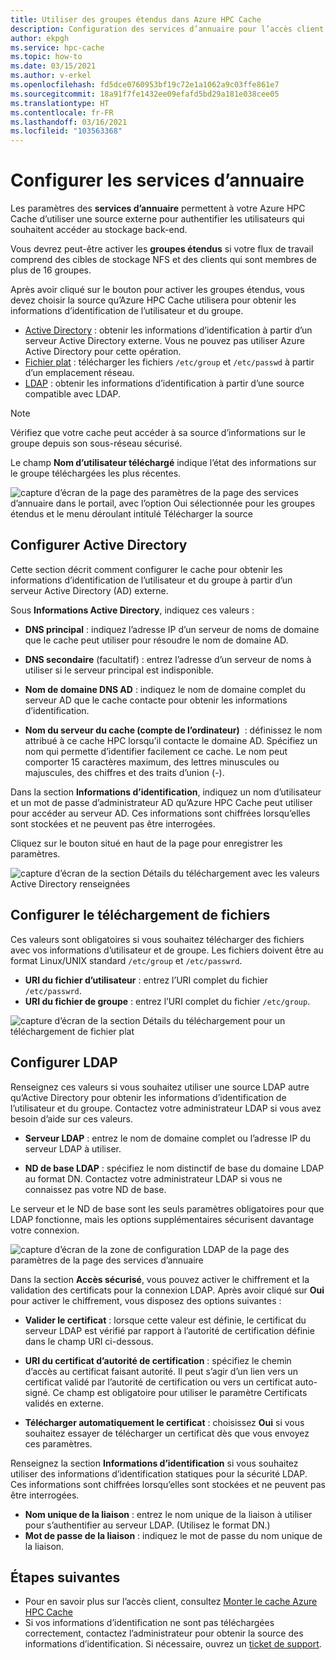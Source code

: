 ```yaml
---
title: Utiliser des groupes étendus dans Azure HPC Cache
description: Configuration des services d’annuaire pour l’accès client aux cibles de stockage dans Azure HPC Cache
author: ekpgh
ms.service: hpc-cache
ms.topic: how-to
ms.date: 03/15/2021
ms.author: v-erkel
ms.openlocfilehash: fd5dce0760953bf19c72e1a1062a9c03ffe861e7
ms.sourcegitcommit: 18a91f7fe1432ee09efafd5bd29a181e038cee05
ms.translationtype: HT
ms.contentlocale: fr-FR
ms.lasthandoff: 03/16/2021
ms.locfileid: "103563368"
---
```

# <a name="configure-directory-services"></a>Configurer les services d’annuaire

Les paramètres des **services d’annuaire** permettent à votre Azure HPC Cache d’utiliser une source externe pour authentifier les utilisateurs qui souhaitent accéder au stockage back-end.

Vous devrez peut-être activer les **groupes étendus** si votre flux de travail comprend des cibles de stockage NFS et des clients qui sont membres de plus de 16 groupes.

Après avoir cliqué sur le bouton pour activer les groupes étendus, vous devez choisir la source qu’Azure HPC Cache utilisera pour obtenir les informations d’identification de l’utilisateur et du groupe.

* [Active Directory](#configure-active-directory) : obtenir les informations d’identification à partir d’un serveur Active Directory externe. Vous ne pouvez pas utiliser Azure Active Directory pour cette opération.
* [Fichier plat](#configure-file-download) : télécharger les fichiers `/etc/group` et `/etc/passwd` à partir d’un emplacement réseau.
* [LDAP](#configure-ldap) : obtenir les informations d’identification à partir d’une source compatible avec LDAP.

> [!NOTE]
> Vérifiez que votre cache peut accéder à sa source d’informations sur le groupe depuis son sous-réseau sécurisé.<!-- + details/examples -->

Le champ **Nom d’utilisateur téléchargé** indique l’état des informations sur le groupe téléchargées les plus récentes.

![capture d’écran de la page des paramètres de la page des services d’annuaire dans le portail, avec l’option Oui sélectionnée pour les groupes étendus et le menu déroulant intitulé Télécharger la source](media/directory-services-select-group-source.png)

## <a name="configure-active-directory"></a>Configurer Active Directory

Cette section décrit comment configurer le cache pour obtenir les informations d’identification de l’utilisateur et du groupe à partir d’un serveur Active Directory (AD) externe.

Sous **Informations Active Directory**, indiquez ces valeurs :

* **DNS principal** : indiquez l’adresse IP d’un serveur de noms de domaine que le cache peut utiliser pour résoudre le nom de domaine AD.

* **DNS secondaire** (facultatif) : entrez l’adresse d’un serveur de noms à utiliser si le serveur principal est indisponible.

* **Nom de domaine DNS AD** : indiquez le nom de domaine complet du serveur AD que le cache contacte pour obtenir les informations d’identification.

* **Nom du serveur du cache (compte de l’ordinateur)**  : définissez le nom attribué à ce cache HPC lorsqu’il contacte le domaine AD. Spécifiez un nom qui permette d’identifier facilement ce cache. Le nom peut comporter 15 caractères maximum, des lettres minuscules ou majuscules, des chiffres et des traits d’union (-).

Dans la section **Informations d’identification**, indiquez un nom d’utilisateur et un mot de passe d’administrateur AD qu’Azure HPC Cache peut utiliser pour accéder au serveur AD. Ces informations sont chiffrées lorsqu’elles sont stockées et ne peuvent pas être interrogées.

Cliquez sur le bouton situé en haut de la page pour enregistrer les paramètres.

![capture d’écran de la section Détails du téléchargement avec les valeurs Active Directory renseignées](media/group-download-details-ad.png)

## <a name="configure-file-download"></a>Configurer le téléchargement de fichiers

Ces valeurs sont obligatoires si vous souhaitez télécharger des fichiers avec vos informations d’utilisateur et de groupe. Les fichiers doivent être au format Linux/UNIX standard `/etc/group` et `/etc/passwrd`.

* **URI du fichier d’utilisateur** : entrez l’URI complet du fichier `/etc/passwrd`.
* **URI du fichier de groupe** : entrez l’URI complet du fichier `/etc/group`.

![capture d’écran de la section Détails du téléchargement pour un téléchargement de fichier plat](media/group-download-details-file.png)

## <a name="configure-ldap"></a>Configurer LDAP

Renseignez ces valeurs si vous souhaitez utiliser une source LDAP autre qu’Active Directory pour obtenir les informations d’identification de l’utilisateur et du groupe. Contactez votre administrateur LDAP si vous avez besoin d’aide sur ces valeurs.

* **Serveur LDAP** : entrez le nom de domaine complet ou l’adresse IP du serveur LDAP à utiliser. <!-- only one, not up to 3 -->

* **ND de base LDAP** : spécifiez le nom distinctif de base du domaine LDAP au format DN. Contactez votre administrateur LDAP si vous ne connaissez pas votre ND de base.

Le serveur et le ND de base sont les seuls paramètres obligatoires pour que LDAP fonctionne, mais les options supplémentaires sécurisent davantage votre connexion.

![capture d’écran de la zone de configuration LDAP de la page des paramètres de la page des services d’annuaire](media/group-download-details-ldap.png)

Dans la section **Accès sécurisé**, vous pouvez activer le chiffrement et la validation des certificats pour la connexion LDAP. Après avoir cliqué sur **Oui** pour activer le chiffrement, vous disposez des options suivantes :

* **Valider le certificat** : lorsque cette valeur est définie, le certificat du serveur LDAP est vérifié par rapport à l’autorité de certification définie dans le champ URI ci-dessous.

* **URI du certificat d’autorité de certification** : spécifiez le chemin d’accès au certificat faisant autorité. Il peut s’agir d’un lien vers un certificat validé par l’autorité de certification ou vers un certificat auto-signé. Ce champ est obligatoire pour utiliser le paramètre Certificats validés en externe.

* **Télécharger automatiquement le certificat** : choisissez **Oui** si vous souhaitez essayer de télécharger un certificat dès que vous envoyez ces paramètres.

Renseignez la section **Informations d’identification** si vous souhaitez utiliser des informations d’identification statiques pour la sécurité LDAP. Ces informations sont chiffrées lorsqu’elles sont stockées et ne peuvent pas être interrogées.

* **Nom unique de la liaison** : entrez le nom unique de la liaison à utiliser pour s’authentifier au serveur LDAP. (Utilisez le format DN.)
* **Mot de passe de la liaison** : indiquez le mot de passe du nom unique de la liaison.

## <a name="next-steps"></a>Étapes suivantes

* Pour en savoir plus sur l’accès client, consultez [Monter le cache Azure HPC Cache](hpc-cache-mount.md)
* Si vos informations d’identification ne sont pas téléchargées correctement, contactez l’administrateur pour obtenir la source des informations d’identification. Si nécessaire, ouvrez un [ticket de support](hpc-cache-support-ticket.md).
